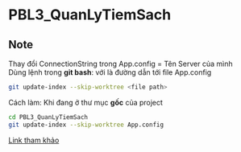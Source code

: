 # PBL3_QuanLyTiemSach

## Note

Thay đổi ConnectionString trong App.config = Tên Server của mình\
Dùng lệnh trong **git bash**: với <file path> là đường dẫn tới file App.config
```Bash
git update-index --skip-worktree <file path>
```
Cách làm: Khi đang ở thư mục **gốc** của project
```Bash
cd PBL3_QuanLyTiemSach
git update-index --skip-worktree App.config
```
[Link tham khảo](https://learn.microsoft.com/en-us/azure/devops/repos/git/ignore-files?view=azure-devops&tabs=visual-studio-2022)
